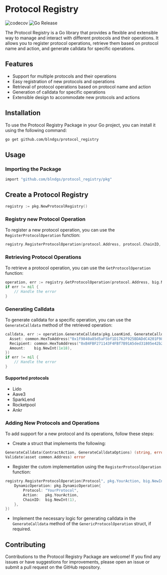 # Protocol Registry

![codecov](https://codecov.io/gh/blndgs/protocol_registry/graph/badge.svg?token=O42114OGRQ)
![Go Release](https://img.shields.io/github/v/release/blndgs/protocol_registry?logo=go)

The Protocol Registry is a Go library that provides a flexible and extensible
way to manage and interact with different protocols and their operations.
It allows you to register protocol operations, retrieve them based on protocol
name and action, and generate calldata for specific operations.

## Features

- Support for multiple protocols and their operations
- Easy registration of new protocols and operations
- Retrieval of protocol operations based on protocol name and action
- Generation of calldata for specific operations
- Extensible design to accommodate new protocols and actions

## Installation

To use the Protocol Registry Package in your Go project, you can install it
using the following command:

```sh
go get github.com/blndgs/protocol_registry
```

## Usage

### Importing the Package

```sh
import "github.com/blndgs/protocol_registry/pkg"
```

## Create a Protocol Registry

```go
registry := pkg.NewProtocolRegistry()
```

### Registry new Protocol Operation

To register a new protocol operation, you can use the
`RegisterProtocolOperation` function:

```go
registry.RegisterProtocolOperation(protocol.Address, protocol.ChainID, implementationStruct)
```

### Retrieving Protocol Operations

To retrieve a protocol operation, you can use the `GetProtocolOperation` function:

```go
operation, err := registry.GetProtocolOperation(protocol.Address, big.NewInt(1))
if err != nil {
    // Handle the error
}
```

### Generating Calldata

To generate calldata for a specific operation, you can use the
`GenerateCalldata` method of the retrieved operation:

```go
calldata, err := operation.GenerateCalldata(pkg.LoanKind, GenerateCalldataOptions{
  Asset: common.HexToAddress("0x1f9840a85d5aF5bf1D1762F925BDADdC4201F984"),
  Recipient: common.HexToAddress("0xB4FBF271143F4FBf7B91A5ded31805e42b2208d6"),
  Amount:    big.NewInt(1e18),
})
if err != nil {
    // Handle the error
}
```

#### Supported protocols

- Lido
- Aave3
- SparkLend
- Rocketpool
- Ankr

### Adding New Protocols and Operations

To add support for a new protocol and its operations, follow these steps:

- Create a struct that implements the following:

```go
GenerateCalldata(ContractAction, GenerateCalldataOptions) (string, error)
Validate(asset common.Address) error
```

- Register the cutom implementation using the `RegisterProtocolOperation` function:

```go
registry.RegisterProtocolOperation(Protocol", pkg.YourAction, big.NewInt(1), &pkg.GenericProtocolOperation{
    DynamicOperation: pkg.DynamicOperation{
        Protocol: "YourProtocol",
        Action:   pkg.YourAction,
        ChainID:  big.NewInt(1),
    },
})
```

- Implement the necessary logic for generating calldata in the `GenerateCalldata` method of the `GenericProtocolOperation` struct, if required.

## Contributing

Contributions to the Protocol Registry Package are welcome! If you find
any issues or have suggestions for improvements, please open an issue or
submit a pull request on the GitHub repository.
